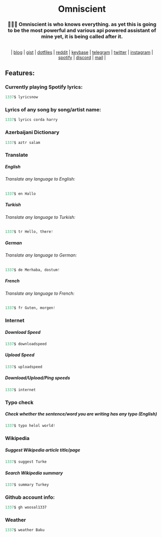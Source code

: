 <div align="center">
  <h1>Omniscient</h1>
  <h3>🕵🏼‍♂️ Omniscient is who knows everything. as yet this is going to be the most powerful and various api powered assistant of mine yet, it is being called after it.</h3>
</div>

<br>

<div align="center">
	| 
    <a href="https://woosal.net">blog</a> | 
    <a href="https://gist.github.com/woosal1337">gist</a> | 
    <a href="https://github.com/woosal1337/dotfiles">dotfiles</a> |  
    <a href="https://www.reddit.com/user/woosal1337">reddit</a> | 
    <a href="https://keybase.io/woosal">keybase</a> | 
    <a href="https://t.me/woosal1337">telegram</a> |
    <a href="https://twitter.com/woosal1337">twitter</a> | 
    <a href="https://www.instagram.com/woosal1337/">instagram</a> |
    <a href="https://open.spotify.com/user/3pd70lv4jpyjbjxjfgysx3pzl">spotify</a> |
    <a href="https://discordapp.com/users/901937888688758785">discord</a> |
    <a href="mailto:me@woosal.net">mail</a> |
</div>

## Features:

### Currently playing Spotify lyrics:
```python
1337$ lyricsnow
```

### Lyrics of any song by song/artist name:
```python
1337$ lyrics corda harry
```

### Azerbaijani Dictionary
```python
1337$ aztr salam
```

### Translate

##### English
###### Translate any language to English:
```python
1337$ en Hallo
```

##### Turkish
###### Translate any language to Turkish:
```python
1337$ tr Hello, there!
```

##### German
###### Translate any language to German:
```python
1337$ de Merhaba, dostum!
```

##### French
###### Translate any language to French:
```python
1337$ fr Guten, morgen!
```

### Internet
##### Download Speed
```python
1337$ downloadspeed
```
##### Upload Speed
```python
1337$ uploadspeed
```
##### Download/Upload/Ping speeds
```python
1337$ internet
```

### Typo check
##### Check whether the sentence/word you are writing has any typo (English)
```python
1337$ typo helol world!
```

### Wikipedia
##### Suggest Wikipedia article title/page
```python
1337$ suggest Turke
```
##### Search Wikipedia summary
```python
1337$ summary Turkey
```

### Github account info:
```python
1337$ gh woosal1337
```

### Weather
```python
1337$ weather Baku
```

